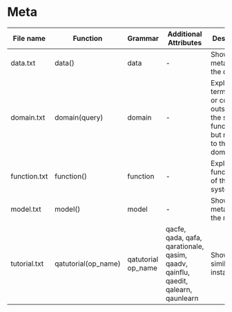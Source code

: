 # Meta
| File name    | Function                  | Grammar            | Additional Attributes                                                               | Description                                                                                      |
|--------------|---------------------------|--------------------|-------------------------------------------------------------------------------------|--------------------------------------------------------------------------------------------------| 
| data.txt     | data()                    | data               | -                                                                                   | Show the metadata of the dataset                                                                 |
| domain.txt   | domain(query)             | domain             | -                                                                                   | Explain terminology or concepts outside of the system’s functionality, but related to the domain |
| function.txt | function()                | function           | -                                                                                   | Explain the functionality of the system                                                                  |
| model.txt    | model()                   | model              | -                                                                                   | Show the metadata of the model|
| tutorial.txt | qatutorial(op_name) | qatutorial op_name | qacfe, qada, qafa, qarationale, qasim, qaadv, qainflu, qaedit, qalearn, qaunlearn | Show most similar instances                                                                      | 
